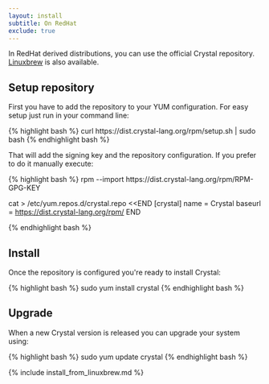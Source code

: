 ```yaml
---
layout: install
subtitle: On RedHat
exclude: true
---
```


In RedHat derived distributions, you can use the official Crystal repository.
[Linuxbrew](#linuxbrew) is also available.

## Setup repository

First you have to add the repository to your YUM configuration. For easy setup just run in your command line:

<div class="code_section">
{% highlight bash %}
curl https://dist.crystal-lang.org/rpm/setup.sh | sudo bash
{% endhighlight bash %}
</div>

That will add the signing key and the repository configuration. If you prefer to do it manually execute:

<div class="code_section">
{% highlight bash %}
rpm --import https://dist.crystal-lang.org/rpm/RPM-GPG-KEY

cat > /etc/yum.repos.d/crystal.repo <<END
[crystal]
name = Crystal
baseurl = https://dist.crystal-lang.org/rpm/
END

{% endhighlight bash %}
</div>

## Install
Once the repository is configured you're ready to install Crystal:

<div class="code_section">
{% highlight bash %}
sudo yum install crystal
{% endhighlight bash %}
</div>

## Upgrade

When a new Crystal version is released you can upgrade your system using:

<div class="code_section">
{% highlight bash %}
sudo yum update crystal
{% endhighlight bash %}
</div>

{% include install_from_linuxbrew.md %}
